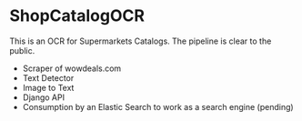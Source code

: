 # ShopCatalogOCR

This is an OCR for Supermarkets Catalogs. The pipeline is clear to the public.
- Scraper of wowdeals.com
- Text Detector
- Image to Text
- Django API
- Consumption by an Elastic Search to work as a search engine (pending)
